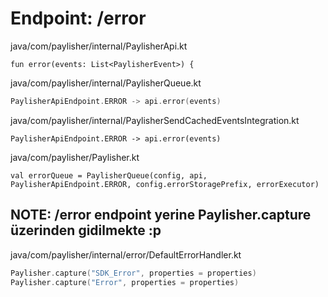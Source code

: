 # Endpoint: /error

java/com/paylisher/internal/PaylisherApi.kt

````
fun error(events: List<PaylisherEvent>) {
````

java/com/paylisher/internal/PaylisherQueue.kt

````kotlin
PaylisherApiEndpoint.ERROR -> api.error(events)
````

java/com/paylisher/internal/PaylisherSendCachedEventsIntegration.kt

````
PaylisherApiEndpoint.ERROR -> api.error(events)
````

java/com/paylisher/Paylisher.kt

````
val errorQueue = PaylisherQueue(config, api, PaylisherApiEndpoint.ERROR, config.errorStoragePrefix, errorExecutor)
````

## NOTE: /error endpoint yerine Paylisher.capture üzerinden gidilmekte :p

java/com/paylisher/internal/error/DefaultErrorHandler.kt

````kotlin
Paylisher.capture("SDK_Error", properties = properties)
Paylisher.capture("Error", properties = properties)
````

